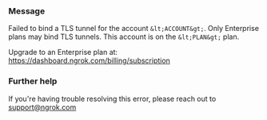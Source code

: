 
### Message
Failed to bind a TLS tunnel for the account `&lt;ACCOUNT&gt;`.
Only Enterprise plans may bind TLS tunnels.
This account is on the `&lt;PLAN&gt;` plan.

Upgrade to an Enterprise plan at: https://dashboard.ngrok.com/billing/subscription

### Further help
If you're having trouble resolving this error, please reach out to [support@ngrok.com](mailto:support@ngrok.com?subject=Help%20with%20ERR_NGROK_312)

